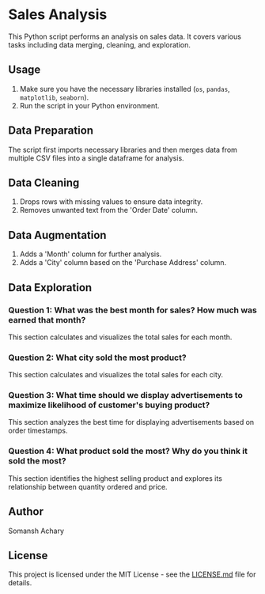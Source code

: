 # Sales Analysis

This Python script performs an analysis on sales data. It covers various tasks including data merging, cleaning, and exploration.

## Usage

1. Make sure you have the necessary libraries installed (`os`, `pandas`, `matplotlib`, `seaborn`).
2. Run the script in your Python environment.

## Data Preparation

The script first imports necessary libraries and then merges data from multiple CSV files into a single dataframe for analysis.

## Data Cleaning

1. Drops rows with missing values to ensure data integrity.
2. Removes unwanted text from the 'Order Date' column.

## Data Augmentation

1. Adds a 'Month' column for further analysis.
2. Adds a 'City' column based on the 'Purchase Address' column.

## Data Exploration

### Question 1: What was the best month for sales? How much was earned that month?

This section calculates and visualizes the total sales for each month.

### Question 2: What city sold the most product?

This section calculates and visualizes the total sales for each city.

### Question 3: What time should we display advertisements to maximize likelihood of customer's buying product?

This section analyzes the best time for displaying advertisements based on order timestamps.

### Question 4: What product sold the most? Why do you think it sold the most?

This section identifies the highest selling product and explores its relationship between quantity ordered and price.

## Author

Somansh Achary

## License

This project is licensed under the MIT License - see the [LICENSE.md](LICENSE.md) file for details.
